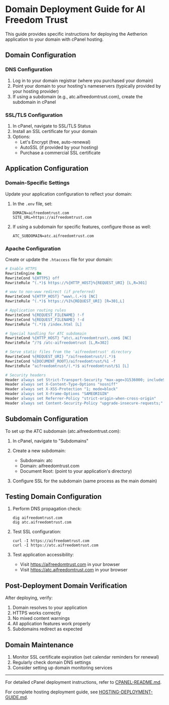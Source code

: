 # Domain Deployment Guide for AI Freedom Trust

This guide provides specific instructions for deploying the Aetherion application to your domain with cPanel hosting.

## Domain Configuration

### DNS Configuration

1. Log in to your domain registrar (where you purchased your domain)
2. Point your domain to your hosting's nameservers (typically provided by your hosting provider)
3. If using a subdomain (e.g., atc.aifreedomtrust.com), create the subdomain in cPanel

### SSL/TLS Configuration

1. In cPanel, navigate to SSL/TLS Status
2. Install an SSL certificate for your domain
3. Options:
   - Let's Encrypt (free, auto-renewal)
   - AutoSSL (if provided by your hosting)
   - Purchase a commercial SSL certificate

## Application Configuration

### Domain-Specific Settings

Update your application configuration to reflect your domain:

1. In the `.env` file, set:
   ```
   DOMAIN=aifreedomtrust.com
   SITE_URL=https://aifreedomtrust.com
   ```

2. If using a subdomain for specific features, configure those as well:
   ```
   ATC_SUBDOMAIN=atc.aifreedomtrust.com
   ```

### Apache Configuration

Create or update the `.htaccess` file for your domain:

```apache
# Enable HTTPS
RewriteEngine On
RewriteCond %{HTTPS} off
RewriteRule ^(.*)$ https://%{HTTP_HOST}%{REQUEST_URI} [L,R=301]

# www to non-www redirect (if preferred)
RewriteCond %{HTTP_HOST} ^www\.(.+)$ [NC]
RewriteRule ^(.*)$ https://%1%{REQUEST_URI} [R=301,L]

# Application routing rules
RewriteCond %{REQUEST_FILENAME} !-f
RewriteCond %{REQUEST_FILENAME} !-d
RewriteRule ^(.*)$ /index.html [L]

# Special handling for ATC subdomain
RewriteCond %{HTTP_HOST} ^atc\.aifreedomtrust\.com$ [NC]
RewriteRule ^/?$ /atc-aifreedomtrust [L,R=302]

# Serve static files from the 'aifreedomtrust' directory
RewriteCond %{REQUEST_URI} ^/aifreedomtrust/(.*)$
RewriteCond %{DOCUMENT_ROOT}/aifreedomtrust/%1 -f
RewriteRule ^aifreedomtrust/(.*)$ aifreedomtrust/$1 [L]

# Security headers
Header always set Strict-Transport-Security "max-age=31536000; includeSubDomains; preload"
Header always set X-Content-Type-Options "nosniff"
Header always set X-XSS-Protection "1; mode=block"
Header always set X-Frame-Options "SAMEORIGIN"
Header always set Referrer-Policy "strict-origin-when-cross-origin"
Header always set Content-Security-Policy "upgrade-insecure-requests;"
```

## Subdomain Configuration

To set up the ATC subdomain (atc.aifreedomtrust.com):

1. In cPanel, navigate to "Subdomains"
2. Create a new subdomain:
   - Subdomain: atc
   - Domain: aifreedomtrust.com
   - Document Root: (point to your application's directory)

3. Configure SSL for the subdomain (same process as the main domain)

## Testing Domain Configuration

1. Perform DNS propagation check:
   ```
   dig aifreedomtrust.com
   dig atc.aifreedomtrust.com
   ```

2. Test SSL configuration:
   ```
   curl -I https://aifreedomtrust.com
   curl -I https://atc.aifreedomtrust.com
   ```

3. Test application accessibility:
   - Visit https://aifreedomtrust.com in your browser
   - Visit https://atc.aifreedomtrust.com in your browser

## Post-Deployment Domain Verification

After deploying, verify:

1. Domain resolves to your application
2. HTTPS works correctly
3. No mixed content warnings
4. All application features work properly
5. Subdomains redirect as expected

## Domain Maintenance

1. Monitor SSL certificate expiration (set calendar reminders for renewal)
2. Regularly check domain DNS settings
3. Consider setting up domain monitoring services

---

For detailed cPanel deployment instructions, refer to [CPANEL-README.md](./CPANEL-README.md).

For complete hosting deployment guide, see [HOSTING-DEPLOYMENT-GUIDE.md](./HOSTING-DEPLOYMENT-GUIDE.md).
